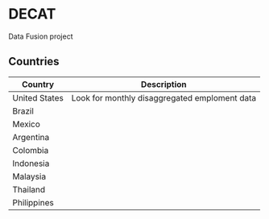 # DECAT
Data Fusion project

## Countries
| Country       	| Description 	|
|---------------	|-------------	|
| United States 	| Look for monthly disaggregated emploment data |
| Brazil        	|             	|
| Mexico        	|             	|
| Argentina     	|             	|
| Colombia      	|             	|
| Indonesia     	|             	|
| Malaysia      	|             	|
| Thailand      	|             	|
| Philippines    	|             	|
